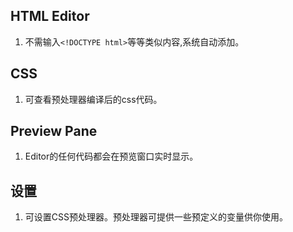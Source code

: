 ## HTML Editor
1. 不需输入`<!DOCTYPE html>`等等类似内容,系统自动添加。

## CSS
1. 可查看预处理器编译后的css代码。

## Preview Pane
1. Editor的任何代码都会在预览窗口实时显示。

## 设置
1. 可设置CSS预处理器。预处理器可提供一些预定义的变量供你使用。